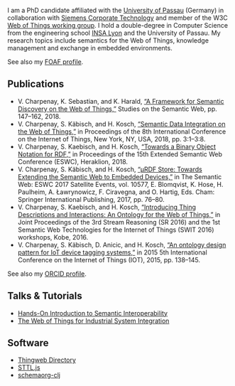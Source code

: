 I am a PhD candidate affiliated with the [University of
Passau](http://www.fim.uni-passau.de/verteilte-informationssysteme/)
(Germany) in collaboration with [Siemens Corporate
Technology](http://ct.siemens.com/) and member of the W3C [Web of Things
working group](https://www.w3.org/WoT/WG/). I hold a double-degree in Computer
Science from the engineering school [INSA Lyon](http://insa-lyon.fr/) and
the University of Passau. My research topics include semantics for the Web
of Things, knowledge management and exchange in embedded environments.

See also my [FOAF profile](vcharpenay.jsonld).

## Publications

 - V. Charpenay, K. Sebastian, and K. Harald, [“A Framework for Semantic
   Discovery on the Web of Things,”](publications/2018-ssn.pdf) Studies on the
   Semantic Web, pp. 147–162, 2018.
 - V. Charpenay, S. Käbisch, and H. Kosch, [“Semantic Data Integration on the
   Web of Things,”](publications/2018-iot.pdf) in Proceedings of the 8th
   International Conference on the Internet of Things, New York, NY, USA, 2018,
   pp. 3:1–3:8.
 - V. Charpenay, S. Kaebisch, and H. Kosch, [“Towards a Binary Object
   Notation for RDF,”](publications/2018-eswc.pdf) in Proceedings of the
   15th Extended Semantic Web Conference (ESWC), Heraklion, 2018.
 - V. Charpenay, S. Käbisch, and H. Kosch, [“μRDF Store: Towards Extending
   the Semantic Web to Embedded Devices,”](publications/2017-eswc.pdf)
   in The Semantic Web: ESWC 2017 Satellite Events, vol. 10577,
   E. Blomqvist, K. Hose, H. Paulheim, A. Ławrynowicz, F. Ciravegna, and
   O. Hartig, Eds. Cham: Springer International Publishing, 2017, pp. 76–80.
 - V. Charpenay, S. Kaebisch, and H. Kosch, [“Introducing Thing Descriptions and
   Interactions: An Ontology for the Web of Things,”](publications/2016-swit.pdf)
   in Joint Proceedings of the 3rd Stream Reasoning (SR 2016) and the 1st
   Semantic Web Technologies for the Internet of Things (SWIT 2016) workshops,
   Kobe, 2016.
 - V. Charpenay, S. Käbisch, D. Anicic, and H. Kosch, [“An ontology design
   pattern for IoT device tagging systems,”](publications/2015-iot.pdf)
   in 2015 5th International Conference on the Internet of Things (IOT),
   2015, pp. 138–145.

See also my [ORCID profile](https://orcid.org/0000-0002-9210-1583).
   
## Talks & Tutorials

 - [Hands-On Introduction to Semantic Interoperability](iot-semantics)
 - [The Web of Things for Industrial System
   Integration](https://www2018.thewebconf.org/program/w3c-track/#4)

## Software

 - [Thingweb Directory](https://github.com/thingweb/thingweb-directory/)
 - [STTL.js](https://github.com/vcharpenay/STTL.js)
 - [schemaorg-clj](https://github.com/vcharpenay/schemaorg-clj)